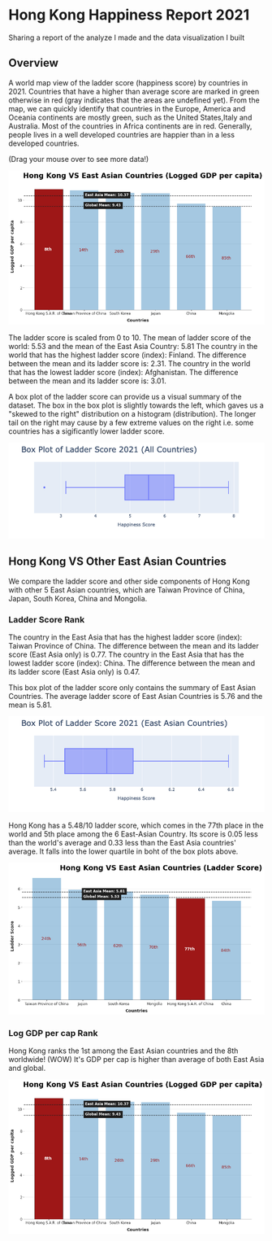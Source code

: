 # Hong Kong Happiness Report 2021
Sharing a report of the analyze I made and the data visualization I built 


## Overview 
A world map view of the ladder score (happiness score) by countries in 2021. Countries that have a higher than average score are marked in green otherwise in red (gray indicates that the areas are undefined yet). From the map, we can quickly identify that countries in the Europe, America and Oceania continents are mostly green, such as the United States,Italy and Australia. Most of the countries in Africa continents are in red. Generally, people lives in a well developed countries are happier than in a less developed countries. 

(Drag your mouse over to see more data!)

![alt text](https://github.com/joeyfungsy/HongKong_Happiness/blob/a9bcd3ecdca5105f22a9481950e3be1af4ccbaf8/Graphs/gdp.png)

The ladder score is scaled from 0 to 10. 
The mean of ladder score of the world: 5.53 and the mean of the East Asia Country: 5.81
The country in the world that has the highest ladder score (index): Finland. The difference between the mean and its ladder score is: 2.31.
The country in the world that has the lowest ladder score (index): Afghanistan. The difference between the mean and its ladder score is: 3.01.

A box plot of the ladder score can provide us a visual summary of the dataset. The box in the box plot is slightly towards the left, which gaves us a "skewed to the right" distribution on a histogram (distribution). The longer tail on the right may cause by a few extreme values on the right i.e. some countries has a sigificantly lower ladder score.

![alt text](https://github.com/joeyfungsy/HongKong_Happiness/blob/3be8ab10630e3532c4b2d04da64a36fa75a59ff6/Graphs/box_plot2.png)

## Hong Kong VS Other East Asian Countries
We compare the ladder score and other side components of Hong Kong with other 5 East Asian countries, which are Taiwan Province of China, Japan, South Korea, China and Mongolia. 


### Ladder Score Rank
The country in the East Asia that has the highest ladder score (index): Taiwan Province of China. The difference between the mean and its ladder score (East Asia only) is 0.77. The country in the East Asia that has the lowest ladder score (index): China. The difference between the mean and its ladder score (East Asia only) is 0.47. 

This box plot of the ladder score only contains the summary of East Asian Countries. The average ladder score of East Asian Countries is 5.76 and the mean is 5.81. 

![alt text](https://github.com/joeyfungsy/HongKong_Happiness/blob/3be8ab10630e3532c4b2d04da64a36fa75a59ff6/Graphs/box_plot1.png)

Hong Kong has a 5.48/10 ladder score, which comes in the 77th place in the world and 5th place among the 6 East-Asian Country. Its score is 0.05 less than the world's average and 0.33 less than the East Asia countries' average. It falls into the lower quartile in boht of the box plots above. 

![alt text](https://github.com/joeyfungsy/HongKong_Happiness/blob/3be8ab10630e3532c4b2d04da64a36fa75a59ff6/Graphs/ladder_score.png)

### Log GDP per cap Rank
Hong Kong ranks the 1st among the East Asian countries and the 8th worldwide! (WOW) It's GDP per cap is higher than average of both East Asia and global. 

![alt text](https://github.com/joeyfungsy/HongKong_Happiness/blob/3be8ab10630e3532c4b2d04da64a36fa75a59ff6/Graphs/gdp.png)

### 



